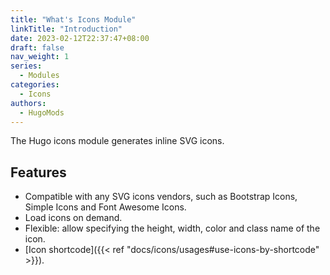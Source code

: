 ```yaml
---
title: "What's Icons Module"
linkTitle: "Introduction"
date: 2023-02-12T22:37:47+08:00
draft: false
nav_weight: 1
series:
  - Modules
categories:
  - Icons
authors:
  - HugoMods
---
```


The Hugo icons module generates inline SVG icons.

<!--more-->

## Features

- Compatible with any SVG icons vendors, such as Bootstrap Icons, Simple Icons and Font Awesome Icons.
- Load icons on demand.
- Flexible: allow specifying the height, width, color and class name of the icon.
- [Icon shortcode]({{< ref "docs/icons/usages#use-icons-by-shortcode" >}}).
